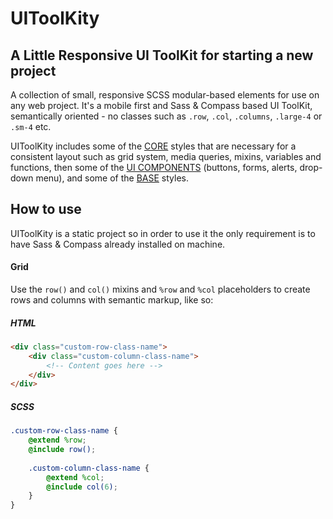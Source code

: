 # UIToolKity


## A Little Responsive UI ToolKit for starting a new project


A collection of small, responsive SCSS modular-based elements for use on any web project. It's a mobile first and Sass & Compass based UI ToolKit, semantically oriented - no classes such as `.row`, `.col`, `.columns`, `.large-4` or `.sm-4` etc.

UIToolKity includes some of the <a href="https://github.com/millanbrankovic/UIToolKit/tree/master/sass/core">CORE</a> styles that are necessary for a consistent layout such as grid system, media queries, mixins, variables and functions, then some of the <a href="https://github.com/millanbrankovic/UIToolKit/tree/master/sass/components">UI COMPONENTS</a> (buttons, forms, alerts, drop-down menu), and some of the <a href="https://github.com/millanbrankovic/UIToolKit/tree/master/sass/base">BASE</a> styles.


## How to use

UIToolKity is a static project so in order to use it the only requirement is to have Sass & Compass already installed on machine.


#### Grid
Use the `row()` and `col()` mixins and `%row` and `%col` placeholders to create rows and columns with semantic markup, like so:

##### HTML
```html
<div class="custom-row-class-name">
    <div class="custom-column-class-name">
        <!-- Content goes here -->
    </div>
</div>
```

##### SCSS
```scss
.custom-row-class-name {
    @extend %row;
    @include row();
    
    .custom-column-class-name {
        @extend %col;
        @include col(6);
    }
}
```
